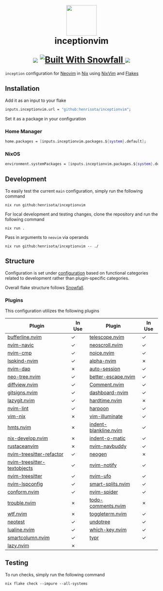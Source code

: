 <h1 align="center">
   <img src="https://raw.githubusercontent.com/NixOS/nixos-artwork/refs/heads/master/logo/nix-snowflake-colours.svg" width="100px" />
   <br>
   inceptionvim
   <div align="center">
      <p></p>
      <div align="center">
         <a>
            <img src="https://img.shields.io/badge/Nix-Unstable-blue?style=for-the-badge&logo=nixos&label=NIX&labelColor=303446&color=94e2d5">
         </a>
         <a href="https://github.com/snowfallorg/lib" target="_blank">
            <img alt="Built With Snowfall" src="https://img.shields.io/static/v1?label=Built%20With&labelColor=303446&message=Snowfall&color=94e2d5&style=for-the-badge">
         </a>
         <a href="https://github.com/henrisota/inception/blob/main/LICENSE">
            <img src="https://img.shields.io/static/v1.svg?style=for-the-badge&label=License&message=MIT&colorA=313244&colorB=FAB387&logo=unlicense&logoColor=FAB387&labelColor=303446"/>
         </a>
      </div>
   </div>
</h1>

`inception` configuration for [Neovim](https://neovim.io/) in [Nix](https://nixos.org/) using [NixVim](https://nix-community.github.io/nixvim/) and [Flakes](https://)

## Installation

Add it as an input to your flake

```nix
inputs.inceptionvim.url = "github:henrisota/inceptionvim";
```

Set it as a package in your configuration

### Home Manager

```nix
home.packages = [inputs.inceptionvim.packages.${system}.default];
```

### NixOS

```nix
environment.systemPackages = [inputs.inceptionvim.packages.${system}.default];
```

## Development

To easily test the current `main` configuration, simply run the following command

```shell
nix run github:henrisota/inceptionvim
```

For local development and testing changes, clone the repository and run the following command

```shell
nix run .
```

Pass in arguments to `neovim` via operands

```
nix run github:henrisota/inceptionvim -- ./
```

## Structure

Configuration is set under [configuration](./configuration/) based on functional categories related to development rather than plugin-specific categories.

Overall flake structure follows [Snowfall](https://snowfall.org/).


### Plugins

This configuration utilizes the following plugins

| Plugin | In Use | Plugin | In Use |
| - | - | - | - |
| [bufferline.nvim](https://github.com/akinsho/bufferline.nvim) | ✓ | [telescope.nvim](https://github.com/nvim-telescope/telescope.nvim) | ✓ |
| [nvim-navic](https://github.com/SmiteshP/nvim-navic) | ✓ | [neoscroll.nvim](https://github.com/karb94/neoscroll.nvim) | ✓ |
| [nvim-cmp](https://github.com/hrsh7th/nvim-cmp) | ✓ | [noice.nvim](https://github.com/folke/noice.nvim) | ✓ |
| [lspkind-nvim](https://github.com/onsails/lspkind-nvim) | ✓ | [alpha-nvim](https://github.com/goolord/alpha-nvim) | ✗ |
| [nvim-dap](https://github.com/mfussenegger/nvim-dap) | ✗ | [auto-session](https://github.com/rmagatti/auto-session) | ✓ |
| [neo-tree.nvim](https://github.com/nvim-neo-tree/neo-tree.nvim) | ✓ | [better-escape.nvim](https://github.com/max397574/better-escape.nvim) | ✓ |
| [diffview.nvim](https://github.com/sindrets/diffview.nvim) | ✓ | [Comment.nvim](https://github.com/numToStr/Comment.nvim) | ✓ |
| [gitsigns.nvim](https://github.com/lewis6991/gitsigns.nvim) | ✓ | [dashboard-nvim](https://github.com/nvimdev/dashboard-nvim) | ✓ |
| [lazygit.nvim](https://github.com/kdheepak/lazygit.nvim) | ✓ | [hardtime.nvim](https://github.com/m4xshen/hardtime.nvim) | ✗ |
| [nvim-lint](https://github.com/mfussenegger/nvim-lint) | ✓ | [harpoon](https://github.com/ThePrimeagen/harpoon) | ✓ |
| [vim-nix](https://github.com/LnL7/vim-nix) | ✗ | [vim-illuminate](https://github.com/RRethy/vim-illuminate) | ✓ |
| [hmts.nvim](https://github.com/calops/hmts.nvim) | ✗ | [indent-blankline.nvim](https://github.com/lukas-reineke/indent-blankline.nvim) | ✓ |
| [nix-develop.nvim](https://github.com/figsoda/nix-develop.nvim) | ✗ | [indent-o-matic](https://github.com/Darazaki/indent-o-matic) | ✓ |
| [rustaceanvim](https://github.com/mrcjkb/rustaceanvim) | ✗ | [nvim-navbuddy](https://github.com/SmiteshP/nvim-navbuddy) | ✓ |
| [nvim-treesitter-refactor](https://github.com/nvim-treesitter/nvim-treesitter-refactor) | ✓ | [neogen](https://github.com/danymat/neogen) | ✗ |
| [nvim-treesitter-textobjects](https://github.com/nvim-treesitter/nvim-treesitter-textobjects) | ✓ | [nvim-notify](https://github.com/rcarriga/nvim-notify) | ✓ |
| [nvim-treesitter](https://github.com/nvim-treesitter/nvim-treesitter) | ✓ | [nvim-ufo](https://github.com/kevinhwang91/nvim-ufo) | ✓ |
| [nvim-lspconfig](https://github.com/neovim/nvim-lspconfig) | ✓ | [smart-splits.nvim](https://github.com/mrjones2014/smart-splits.nvim) | ✓ |
| [conform.nvim](https://github.com/stevearc/conform.nvim) | ✓ | [nvim-spider](https://github.com/chrisgrieser/nvim-spider) | ✓ |
| [trouble.nvim](https://github.com/folke/trouble.nvim) | ✗ | [todo-comments.nvim](https://github.com/folke/todo-comments.nvim) | ✗ |
| [wtf.nvim](https://github.com/piersolenski/wtf.nvim) | ✗ | [toggleterm.nvim](https://github.com/akinsho/toggleterm.nvim) | ✓ |
| [neotest](https://github.com/nvim-neotest/neotest) | ✓ | [undotree](https://github.com/mbbill/undotree) | ✓ |
| [lualine.nvim](https://github.com/nvim-lualine/lualine.nvim) | ✓ | [which-key.nvim](https://github.com/folke/which-key.nvim) | ✓ |
| [smartcolumn.nvim](https://github.com/m4xshen/smartcolumn.nvim) | ✓ | [typr](https://github.com/nvzone/typr) | ✓ |
| [lazy.nvim](https://github.com/folke/lazy.nvim) | ✗ |

## Testing

To run checks, simply run the following command

```shell
nix flake check --impure --all-systems
```
